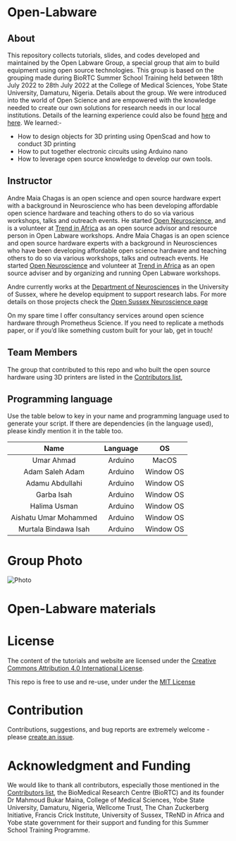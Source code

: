 # Open-Labware

## About

This repository collects tutorials, slides, and codes developed and maintained by the Open Labware Group, a special group that aim to build equipment using open source technologies. This group is based on the grouping made during BioRTC Summer School Training held between 18th July 2022 to 28th July 2022 at the College of Medical Sciences, Yobe State University, Damaturu, Nigeria. Details about the group. We were introduced into the world of Open Science and are empowered with the knowledge needed to create our own solutions for research needs in our local institutions. Details of the learning experience could also be found [here](https://journals.plos.org/plosbiology/article?id=10.1371/journal.pbio.3000014) and [here](https://osf.io/preprints/socarxiv/pyh2r/). We learned:- 

- How to design objects for 3D printing using OpenScad and how to conduct 3D printing 
- How to put together electronic circuits using Arduino nano
- How to leverage open source knowledge to develop our own tools.

## Instructor

Andre Maia Chagas is an open science and open source hardware expert with a background in Neuroscience who has been developing affordable open science hardware and teaching others to do so via various workshops, talks and outreach events. He started [Open Neuroscience](https://open-neuroscience.com), and is a volunteer at [Trend in Africa](https://trendinafrica.org) as an open source advisor and resource person in Open Labware workshops.
Andre Maia Chagas is an open science and open source hardware experts with a background in Neurosciences who have been developing affordable open science hardware and teaching others to do so via various workshops, talks and outreach events. He started [Open Neuroscience](https://open-neuroscience.com) and volunteer at [Trend in Africa](https://trendinafrica.org) as an open source adviser and by organizing and running Open Labware workshops.

Andre currently works at the [Department of Neurosciences](https://www.sussex.ac.uk/research/centres/sussex-neuroscience/) in the University of Sussex, where he develop equipment to support research labs. For more details on those projects check the [Open Sussex Neuroscience page](https://sussex-neuroscience.github.io)

On my spare time I offer consultancy services around open science hardware through Prometheus Science. If you need to replicate a methods paper, or if you’d like something custom built for your lab, get in touch!


## Team Members

The group that contributed to this repo and who built the open source hardware using 3D printers are listed in the [Contributors list](CONTRIBUTORS.yaml),


## Programming language

Use the table below to key in your name and programming language used to generate your script. If there are dependencies (in the language used), please kindly mention it in the table too. 

|      Name     |  Language  | OS           |
|:-------------:|:----------:|:------------:|
| Umar Ahmad | Arduino    |  MacOS    |
| Adam Saleh Adam | Arduino | Window OS |
| Adamu Abdullahi| Arduino | Window OS |
|  Garba Isah  | Arduino | Window OS    |
|  Halima Usman | Arduino | Window OS |
|  Aishatu Umar Mohammed |  Arduino | Window OS |
|  Murtala Bindawa Isah |  Arduino | Window OS |


# Group Photo
![Photo](https://github.com/babasaraki/Open-Labware/blob/main/Group%20photo.jpeg)


Open-Labware materials
========================



# License

The content of the tutorials and website are licensed under the [Creative Commons Attribution 4.0 International License](https://creativecommons.org/licenses/by/4.0).

This repo is free to use and re-use, under under the [MIT License](LICENSE.md)


# Contribution

Contributions, suggestions, and bug reports are extremely welcome - please [create an issue](https://github.com/babasaraki/Open-Labware/issues/new).

# Acknowledgment and Funding

We would like to thank all contributors, especially those mentioned in the [Contributors list](CONTRIBUTORS.yaml), the BioMedical Research Centre (BioRTC) and its founder Dr Mahmoud Bukar Maina, College of Medical Sciences, Yobe State University, Damaturu, Nigeria, Wellcome Trust, The Chan Zuckerberg Initiative, Francis Crick Institute, University of Sussex, TReND in Africa and Yobe state government for their support and funding for this Summer School Training Programme.


